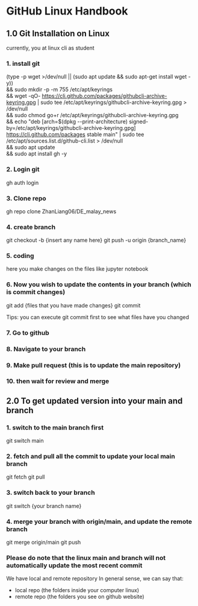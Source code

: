 # GitHub Linux Handbook
## 1.0 Git Installation on Linux
currently, you at linux cli as student 
### 1. install git
(type -p wget >/dev/null || (sudo apt update && sudo apt-get install wget -y)) \
	&& sudo mkdir -p -m 755 /etc/apt/keyrings \
	&& wget -qO- https://cli.github.com/packages/githubcli-archive-keyring.gpg | sudo tee /etc/apt/keyrings/githubcli-archive-keyring.gpg > /dev/null \
	&& sudo chmod go+r /etc/apt/keyrings/githubcli-archive-keyring.gpg \
	&& echo "deb [arch=$(dpkg --print-architecture) signed-by=/etc/apt/keyrings/githubcli-archive-keyring.gpg] https://cli.github.com/packages stable main" | sudo tee /etc/apt/sources.list.d/github-cli.list > /dev/null \
	&& sudo apt update \
	&& sudo apt install gh -y

### 2. Login git
gh auth login

### 3. Clone repo
gh repo clone ZhanLiang06/DE_malay_news

### 4. create branch
git checkout -b {insert any name here}
git push -u origin {branch_name}

### 5. coding
here you make changes on the files like jupyter notebook

### 6. Now you wish to update the contents in your branch (which is commit changes)
git add {files that you have made changes}
git commit

Tips: you can execute git commit first to see what files have you changed

### 7. Go to github
### 8. Navigate to your branch
### 9. Make pull request (this is to update the main repository)

### 10. then wait for review and merge

## 2.0 To get updated version into your main and branch
### 1. switch to the main branch first
git switch main
### 2. fetch and pull all the commit to update your local main branch
git fetch
git pull
### 3. switch back to your branch
git switch {your branch name}

### 4. merge your branch with origin/main, and update the remote branch
git merge origin/main
git push

### Please do note that the linux main and branch will not automatically update the most recent commit
We have local and remote repository
In general sense, we can say that:
- local repo (the folders inside your computer linux)
- remote repo (the folders you see on github website)


